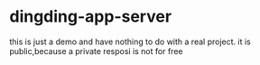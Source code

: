 # dingding-app-server
this is just a demo and have nothing to do with a real project. it is public,because a private resposi is not for free
